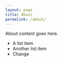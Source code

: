 ```yaml
---
layout: page
title: About
permalink: /about/
---
```


About content goes here.

* A list item
* Another list item
* Change
